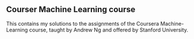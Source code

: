 ## Courser Machine Learning course

This contains my solutions to the assignments of the Coursera Machine-Learning course, taught by Andrew Ng and offered by Stanford University.

